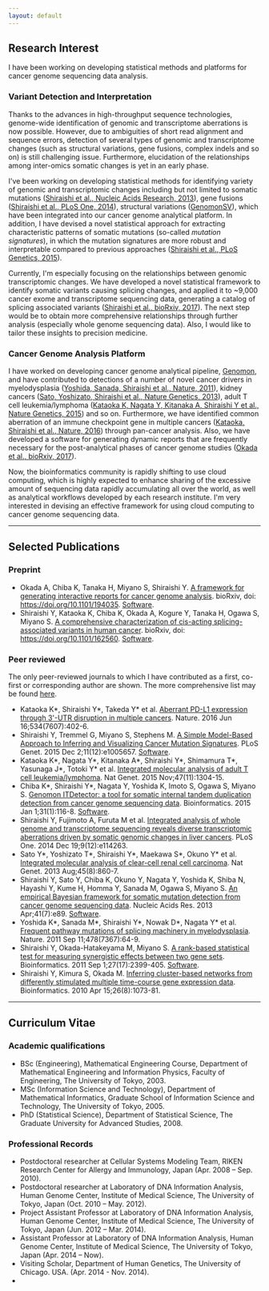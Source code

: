 ```yaml
---
layout: default
---
```


## [](#header-2)Research Interest

I have been working on developing statistical methods and platforms for cancer genome sequencing data analysis.

### [](#header-3)Variant Detection and Interpretation

Thanks to the advances in high-throughput sequence technologies,
genome-wide identification of genomic and transcriptome aberrations is
now possible. However, due to ambiguities of short read alignment and
sequence errors, detection of several types of genomic and transcriptome changes
(such as structural variations, gene fusions, complex indels and so on) is still challenging issue. 
Furthermore, elucidation of the relationships among inter-omics somatic changes is yet in an early phase.

I've been working on developing statistical methods for identifying variety of genomic and
transcriptomic changes including but not limited to 
somatic mutations ([Shiraishi et al., Nucleic Acids Research, 2013](https://www.ncbi.nlm.nih.gov/pubmed/23471004)),
gene fusions ([Shiraishi et al., PLoS One, 2014](https://www.ncbi.nlm.nih.gov/pubmed/25526364)),
structural variations ([GenomonSV](https://github.com/Genomon-Project/GenomonSV)),
which have been integrated into our cancer genome analytical platform.
In addition, I have devised a novel statistical approach for extracting characteristic patterns of somatic mutations
(so-called *mutation signatures*), in which the mutation signatures are more robust and interpretable compared to previous approaches ([Shiraishi et al., PLoS Genetics, 2015](https://doi.org/10.1371/journal.pgen.1005657)).

Currently, I'm especially focusing on the relationships between genomic transcriptomic changes.
We have developed a novel statistical framework to identify somatic variants causing splicing changes,
and applied it to ~9,000 cancer exome and transcriptome sequencing data, 
generating a catalog of splicing associated variants ([Shiraishi et al., bioRxiv, 2017](https://www.biorxiv.org/content/early/2017/09/28/162560)).
The next step would be to obtain more comprehensive relationships through further analysis (especially whole genome sequencing data). Also, I would like to tailor these insights to precision medicine.


### [](#header-3)Cancer Genome Analysis Platform

I have worked on developing cancer genome analytical pipeline, 
[Genomon](https://genomon-project.github.io/GenomonPagesR/), 
and have contributed to detections of a number of novel cancer drivers in 
myelodysplasia ([Yoshida, Sanada, Shiraishi et al., Nature, 2011](https://www.nature.com/articles/nature10496)),
kidney cancers ([Sato, Yoshizato, Shiraishi et al., Nature Genetics, 2013](https://www.nature.com/articles/ng.2699)),
adult T cell leukemia/lymphoma ([Kataoka K, Nagata Y, Kitanaka A, Shiraishi Y et al., Nature Genetics, 2015](https://www.nature.com/articles/ng.3415)) and so on.
Furthermore, we have identified common aberration of an immune checkpoint gene in multiple cancers 
([Kataoka, Shiraishi et al., Nature, 2016](https://www.nature.com/articles/nature18294)) through pan-cancer analysis.
Also, we have developed a software for generating dynamic reports 
that are frequently necessary for the post-analytical phases of cancer genome studies
([Okada et al., bioRxiv, 2017](https://www.biorxiv.org/content/early/2017/10/02/194035)).

Now, the bioinformatics community is rapidly shifting to use cloud computing,
which is highly expected to enhance sharing of the excessive amount of sequencing data rapidly accumulating all over the world,
as well as analytical workflows developed by each research institute.
I'm very interested in devising an effective framework for using cloud computing to cancer genome sequencing data.


---

## [](#header-2)Selected Publications

### [](#header-3)Preprint

*   Okada A, Chiba K, Tanaka H, Miyano S, Shiraishi Y. 
[A framework for generating interactive reports for cancer genome analysis](https://www.biorxiv.org/content/early/2017/10/02/194035).
bioRxiv, doi: https://doi.org/10.1101/194035. 
[Software](https://github.com/Genomon-Project/paplot).
*   Shiraishi Y, Kataoka K, Chiba K, Okada A, Kogure Y, Tanaka H, Ogawa S, Miyano S.
[A comprehensive characterization of cis-acting splicing-associated variants in human cancer](https://www.biorxiv.org/content/early/2017/09/28/162560). 
bioRxiv, doi: https://doi.org/10.1101/162560. 
[Software](https://github.com/friend1ws/SAVNet).

### [](#header-3)Peer reviewed

The only peer-reviewed journals to which I have contributed as a first, co-first or corresponding author are shown.
The more comprehensive list may be found [here](https://www.ncbi.nlm.nih.gov/pubmed/?term=Yuichi+Shiraishi).

* Kataoka K\*, Shiraishi Y\*, Takeda Y\* et al.
[Aberrant PD-L1 expression through 3'-UTR disruption in multiple cancers](https://www.nature.com/articles/nature18294).
Nature. 2016 Jun 16;534(7607):402-6.
* Shiraishi Y, Tremmel G, Miyano S, Stephens M. 
[A Simple Model-Based Approach to Inferring and Visualizing Cancer Mutation Signatures](https://doi.org/10.1371/journal.pgen.1005657).
PLoS Genet. 2015 Dec 2;11(12):e1005657.
[Software](https://github.com/friend1ws/pmsignature).
* Kataoka K\*, Nagata Y\*, Kitanaka A\*, Shiraishi Y\*, Shimamura T\*, Yasunaga J\*, Totoki Y\* et al.
[Integrated molecular analysis of adult T cell leukemia/lymphoma](https://www.nature.com/articles/ng.3415).
Nat Genet. 2015 Nov;47(11):1304-15.
* Chiba K\*, Shiraishi Y\*, Nagata Y, Yoshida K, Imoto S, Ogawa S, Miyano S. 
[Genomon ITDetector: a tool for somatic internal tandem duplication detection from cancer genome sequencing data](https://academic.oup.com/bioinformatics/article/31/1/116/2365706). 
Bioinformatics. 2015 Jan 1;31(1):116-8.
[Software](https://github.com/ken0-1n/Genomon-ITDetector).
* Shiraishi Y, Fujimoto A, Furuta M et al. 
[Integrated analysis of whole genome and transcriptome sequencing reveals diverse transcriptomic aberrations driven by somatic genomic changes in liver cancers](https://doi.org/10.1371/journal.pone.0114263). 
PLoS One. 2014 Dec 19;9(12):e114263.
* Sato Y\*, Yoshizato T\*, Shiraishi Y\*, Maekawa S\*, Okuno Y\* et al.
[Integrated molecular analysis of clear-cell renal cell carcinoma](https://www.nature.com/articles/ng.2699). 
Nat Genet. 2013 Aug;45(8):860-7.
* Shiraishi Y, Sato Y, Chiba K, Okuno Y, Nagata Y, Yoshida K, Shiba N, Hayashi Y, Kume H, Homma Y, Sanada M, Ogawa S, Miyano S. 
[An empirical Bayesian framework for somatic mutation detection from cancer genome sequencing data](https://academic.oup.com/nar/article/41/7/e89/1073733).
Nucleic Acids Res. 2013 Apr;41(7):e89.
[Software](https://github.com/friend1ws/EBCall). 
* Yoshida K\*, Sanada M\*, Shiraishi Y\*, Nowak D\*, Nagata Y\* et al.
[Frequent pathway mutations of splicing machinery in myelodysplasia](https://www.nature.com/articles/nature10496). 
Nature. 2011 Sep 11;478(7367):64-9.
* Shiraishi Y, Okada-Hatakeyama M, Miyano S. 
[A rank-based statistical test for measuring synergistic effects between two gene sets](https://academic.oup.com/bioinformatics/article/27/17/2399/223292). 
Bioinformatics. 2011 Sep 1;27(17):2399-405. 
[Software](https://github.com/friend1ws/rankSynergy).
* Shiraishi Y, Kimura S, Okada M. 
[Inferring cluster-based networks from differently stimulated multiple time-course gene expression data](https://academic.oup.com/bioinformatics/article/26/8/1073/208191). 
Bioinformatics. 2010 Apr 15;26(8):1073-81.

---

## [](#header-2)Curriculum Vitae

### [](#header-3)Academic qualifications

* BSc (Engineering), Mathematical Engineering Course, Department of Mathematical Engineering and Information Physics, Faculty of Engineering, The University of Tokyo, 2003.
* MSc (Information Science and Technology), Department of Mathematical Informatics, Graduate School of Information Science and Technology, The University of Tokyo, 2005.
* PhD (Statistical Science), Department of Statistical Science, The Graduate University for Advanced Studies, 2008.

### [](#header-3)Professional Records

* Postdoctoral researcher at Cellular Systems Modeling Team, RIKEN Research Center for Allergy and Immunology, Japan (Apr. 2008 – Sep. 2010).
* Postdoctoral researcher at Laboratory of DNA Information Analysis, Human Genome Center, Institute of Medical Science, The University of Tokyo, Japan (Oct. 2010 – May. 2012).
* Project Assistant Professor at Laboratory of DNA Information Analysis, Human Genome Center, Institute of Medical Science, The University of Tokyo, Japan (Jun. 2012 – Mar. 2014).
* Assistant Professor at Laboratory of DNA Information Analysis, Human Genome Center, Institute of Medical Science, The University of Tokyo, Japan (Apr. 2014 – Now).
* Visiting Scholar, Department of Human Genetics, The University of Chicago. USA. (Apr. 2014 - Nov. 2014).
* 
